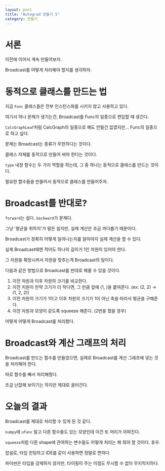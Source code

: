 ```yaml
---
layout: post
title: "Autograd 만들기 5"
category: 만들기
---
```


# 서론

이전에 이어서 계속 만들어보자.

Broadcast를 어떻게 처리해야 할지를 생각하자.

# 동적으로 클래스를 만드는 법

지금 `Func` 클래스들은 전부 인스턴스화를 시키지 않고 사용하고 있다.

여기서 하나 문제가 생기는건, Broadcast를 Func의 일종으로 편입할 때 생긴다.

`CalcGraphLeaf`처럼 CalcGraph의 일종으로 해도 안될건 없겠지만... Func의 일종으로 하고 싶다.

문제는 Broadcast는 종류가 무한하다는 것이다.

클래스 자체를 동적으로 만들어 써야 한다는 것이다.

`type` 내장 함수는 두 가지 역할을 하는데, 그 중 하나는 동적으로 클래스를 만드는 것이다.

필요한 함수들을 만들어서 동적으로 클래스를 만들어주자.

# Broadcast를 반대로?

`forward`는 쉽다. `backward`가 문제다.

그냥 '평균을 취하지'가 말은 쉽지만, 실제 계산은 조금 까다롭기 때문이다.

Broadcast가 정확히 어떻게 일어나는지를 알아야지 실제 계산을 할 수 있다.

실제 Broadcast때엔 적어도 하나의 길이가 1인 차원이 있어야 한다.

그 차원을 확장시켜서 차원을 맞추는게 Broadcast의 일이다.

다음과 같은 방법으로 Broadcast를 반대로 해줄 수 있을 것이다.

1. 이전 차원과 이후 차원의 크기를 비교한다.
2. 이전 치원이 만약 크기가 더 작다면, 그 만큼 앞에 (1, )을 붙여준다. (ex: (2, 2) -> (1, 2, 2))
3. 이전 차원의 크기가 1이고 이후 차원의 크기가 1이 아닌 축을 따라서 평균을 구해준다.
4. 이전 차원과 모양이 같도록 squeeze 해준다. (2번을 했을 경우)

어떻게 어떻게 Broadcast를 처리했다.

# Broadcast와 계산 그래프의 처리

Broadcast를 만드는 함수를 만들었으면, 실제로 Broadcast를 계산 그래프에 넣는 것을 처리해야 한다.

따로 함수를 빼서 처리해줬다.

조금 난잡해 보이기는 하지만 제대로 굴러간다.

# 오늘의 결과

Broadcast를 제대로 처리할 수 있게 된 것 같다.

`numpy`에 `ufunc` 말고 다른 함수들도 있는 모양인데 이건 또 머리가 아파진다.

`squeeze`처럼 다른 shape에 관여하는 변수들도 어떻게 처리는 해 줘야 할 것이다. 휴우.

잡설로, 타입 힌팅하고 IDE를 같이 사용하면 정말로 편하다.

파이썬은 타입을 강제하지 않지만, 타이핑이 주는 이점도 무시할 수 없이 무지막지하다.
